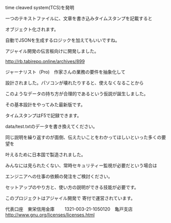 time cleaved system(TCS)を発明

一つのテキストファイルに、文章を書き込みタイムスタンプを記載すると

オブジェクト化されます。

自動でJSONを生成するロジックを加えてもいいですね。

アジャイル開発の伝言板向けに開発しました。

http://rb.tabirepo.online/archives/899

ジャーナリスト（Pro)　作家さんの業務の要件を抽象化して

設計されました。パソコンが壊れたりすると、使えなくなることから

このようなデータの持ち方が合理的であるという仮説が誕生しました。

その基本設計をやってみた最新版です。

タイムスタンプはF5で記録できます。

data/test.txtのデータを書き換えてください。

同じ説明を繰り返すのが面倒、伝えたいことをわかってほしいといった多くの要望を

叶えるために日本国で製造されました。

みんなには見られたくない、常時セキュリティー監視が必要だという場合は

エンジニアへの仕事の依頼の発注をご検討ください。

セットアップのやり方と、使い方の説明ができる技能が必要です。


このプロジェクトはアジャイル開発で 寄付で運営されています。

代表口座　東栄信用金庫 　　1321-003-21-1050120　亀戸支店
http://www.gnu.org/licenses/licenses.html
